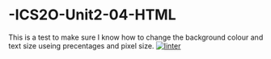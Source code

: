 # -ICS2O-Unit2-04-HTML
This is a test to make sure I know how to change the background colour and text size useing precentages and pixel size.
[![linter](https://github.com/ILoganGrantI/-ICS2O-Unit2-04-HTML/workflows/linter/badge.svg)](https://github.com/marketplace/actions/super-linter)
